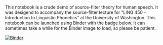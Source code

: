 This notebook is a crude demo of source-filter theory for human speech. It was desigend to accompany the source-filter lecture for "LING 450 - Introduction to Linguistic Phonetics" at the University of Washington. This notebook can be launched using Binder with the badge below. It can sometimes take a while for the Binder image to load, so please be patient.

[![Binder](https://mybinder.org/badge_logo.svg)](https://mybinder.org/v2/gh/maetshju/ling450_source_filter_demo/main?labpath=ling450_source_filter_demo.ipynb)